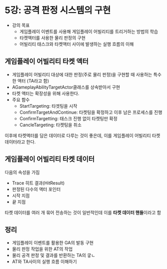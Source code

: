 # 5강: 공격 판정 시스템의 구현

- 강의 목표
  - 게임플레이 이벤트를 사용해 게임플레이 어빌리티를 트리거하는 방법의 학습
  - 타켓액터를 사용한 물리 판정의 구현
  - 어빌리티 태스크와 타켓액터 사이에 발생하는 실행 흐름의 이해

## 게임플레이 어빌리티 타켓 액터

- 게임플레이 어빌리티 대상에 대한 판정(주로 물리 판정)을 구현할 때 사용하는 특수한 액터 (TA라고 함)
- AGameplayAbilityTargetActor클래스를 상속받아서 구현
- 타켓 액터는 확장성을 위해 사용한다.
- 주요 함수
  - StartTargeting: 타겟팅을 시작
  - ConfirmTargetAndContinue: 타켓팅을 확정하고 이후 남은 프로세스를 진행
  - ConfirmTargetting: 태스크 진행 없이 타켓팅만 확정
  - CancleTargeting: 타켓팅을 취소

이후에 타켓액터를 담은 데이터로 다루는 것이 좋은데, 이를 게임플레이 어빌리티 타켓 데이터라고 한다.

## 게임플레이 어빌리티 타켓 데이터

다음의 속성을 가짐

- Trace 히트 결과(HitResult)
- 판정된 다수의 액터 포인터
- 시작 지점
- 끝 지점

타켓 데이터를 여러 개 묶어 전송하는 것이 일반적인데 이를 **타켓 데이터 핸들**이라고 함

## 정리

- 게임플레이 이벤트를 활용한 GA의 발동 구현
- 물리 판정 작업을 위한 AT의 작업
- 물리 공격 판정 및 결과를 반환하는 TA의 궇ㄴ
- AT와 TA사이의 실행 흐름 이해하기
